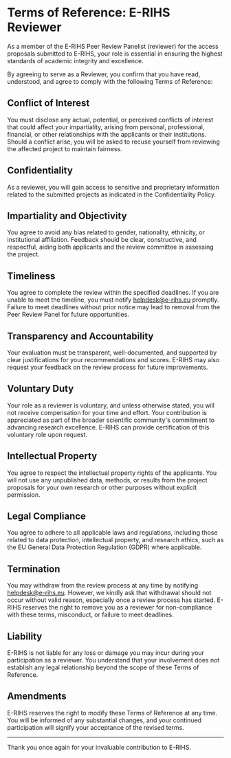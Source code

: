 # Terms of Reference: E-RIHS Reviewer

As a member of the E-RIHS Peer Review Panelist (reviewer) for the access proposals submitted to E-RIHS, your role is essential in ensuring the highest standards of academic integrity and excellence.

By agreeing to serve as a Reviewer, you confirm that you have read, understood, and agree to comply with the following Terms of Reference:

## Conflict of Interest

You must disclose any actual, potential, or perceived conflicts of interest that could affect your impartiality, arising from personal, professional, financial, or other relationships with the applicants or their institutions. Should a conflict arise, you will be asked to recuse yourself from reviewing the affected project to maintain fairness.

## Confidentiality

As a reviewer, you will gain access to sensitive and proprietary information related to the submitted projects as indicated in the Confidentiality Policy. 

## Impartiality and Objectivity

You agree to avoid any bias related to gender, nationality, ethnicity, or institutional affiliation. Feedback should be clear, constructive, and respectful, aiding both applicants and the review committee in assessing the project.

## Timeliness

You agree to complete the review within the specified deadlines. If you are unable to meet the timeline, you must notify [helpdesk@e-rihs.eu](mailto:helpdesk@e-rihs.eu) promptly. Failure to meet deadlines without prior notice may lead to removal from the Peer Review Panel for future opportunities.

## Transparency and Accountability

Your evaluation must be transparent, well-documented, and supported by clear justifications for your recommendations and scores. E-RIHS may also request your feedback on the review process for future improvements.

## Voluntary Duty

Your role as a reviewer is voluntary, and unless otherwise stated, you will not receive compensation for your time and effort. Your contribution is appreciated as part of the broader scientific community's commitment to advancing research excellence. E-RIHS can provide certification of this voluntary role upon request.

## Intellectual Property

You agree to respect the intellectual property rights of the applicants. You will not use any unpublished data, methods, or results from the project proposals for your own research or other purposes without explicit permission.

## Legal Compliance

You agree to adhere to all applicable laws and regulations, including those related to data protection, intellectual property, and research ethics, such as the EU General Data Protection Regulation (GDPR) where applicable.

## Termination 

You may withdraw from the review process at any time by notifying [helpdesk@e-rihs.eu](mailto:helpdesk@e-rihs.eu). However, we kindly ask that withdrawal should not occur without valid reason, especially once a review process has started. E-RIHS reserves the right to remove you as a reviewer for non-compliance with these terms, misconduct, or failure to meet deadlines.

## Liability

E-RIHS is not liable for any loss or damage you may incur during your participation as a reviewer. You understand that your involvement does not establish any legal relationship beyond the scope of these Terms of Reference.

## Amendments

E-RIHS reserves the right to modify these Terms of Reference at any time. You will be informed of any substantial changes, and your continued participation will signify your acceptance of the revised terms.

---

Thank you once again for your invaluable contribution to E-RIHS.

